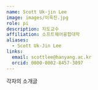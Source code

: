 ```yaml
---
name: Scott Uk-jin Lee
image: images/이욱진.jpg
role: pi
description: 지도교수
affiliation: 소프트웨어융합대학
aliases:
  - Scott Uk-Jin Lee
links:
  email: scottlee@hanyang.ac.kr
  orcid: 0000-0002-8457-3097
---
```


각자의 소개글
